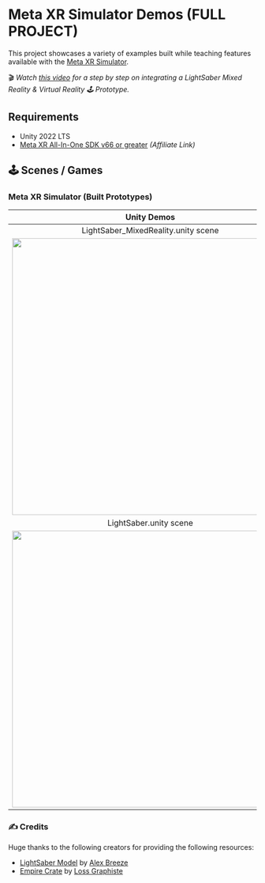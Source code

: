 # Meta XR Simulator Demos (FULL PROJECT)
This project showcases a variety of examples built while teaching features available with the [Meta XR Simulator](https://assetstore.unity.com/packages/tools/integration/meta-xr-simulator-266732?aid=1101l7LXo).

🎬 _Watch [this video](https://youtu.be/z2aNum4aHXs) for a step by step on integrating a LightSaber Mixed Reality & Virtual Reality 🕹️ Prototype._
  
## Requirements
- Unity 2022 LTS
- [Meta XR All-In-One SDK v66 or greater](https://assetstore.unity.com/packages/tools/integration/meta-xr-all-in-one-sdk-269657?aid=1101l7LXo) _(Affiliate Link)_

## 🕹️ Scenes / Games

### Meta XR Simulator (Built Prototypes)

|**Unity Demos**|
|:-:|
|LightSaber_MixedReality.unity scene|
|<img src="https://github.com/dilmerv/MetaXRSimulatorDemos_FullProject/blob/master/docs/images/LightSaber_Mixed_Reality.gif" width="560">|
|LightSaber.unity scene|
|<img src="https://github.com/dilmerv/MetaXRSimulatorDemos_FullProject/blob/master/docs/images/LightSaber_Virtual_Reality.gif" width="560">|

### ✍️ Credits
Huge thanks to the following creators for providing the following resources:
- [LightSaber Model](https://sketchfab.com/3d-models/light-saber-c79325d3938a40eea54417d2aa450676) by [Alex Breeze](https://sketchfab.com/alexbreeze111)
- [Empire Crate](https://sketchfab.com/3d-models/starwars-empire-crate-cube-small-free-download-17f4eb0096904db798571e8e73fcea23) by [Loss Graphiste](https://sketchfab.com/lossgraph)
